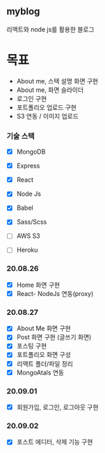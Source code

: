## myblog

리액트와 node js를 활용한 블로그

# 목표

- About me, 스택 설명 화면 구현
- About me, 화면 슬라이더
- 로그인 구현
- 포트폴리오 업로드 구현
- S3 연동 / 이미지 업로드
  
### 기술 스택

- [x] MongoDB 
- [x] Express
- [x] React
- [x] Node Js
   
- [x] Babel
- [x] Sass/Scss
- [ ] AWS S3
- [ ] Heroku 

### 20.08.26

- [x] Home 화면 구현
- [x] React- NodeJs 연동(proxy)

### 20.08.27

- [x] About Me 화면 구현
- [x] Post 화면 구현 (글쓰기 화면)
- [x] 포스팅 구현
- [x] 포트폴리오 화면 구성
- [x] 리액트 폴더/파일 정리
- [x] MongoAtals 연동 

### 20.09.01
- [x] 회원가입, 로그인, 로그아웃 구현

### 20.09.02
- [x] 포스트 에디터, 삭제 기능 구현